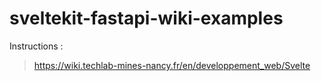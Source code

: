 # sveltekit-fastapi-wiki-examples
Instructions :
> https://wiki.techlab-mines-nancy.fr/en/developpement_web/Svelte
